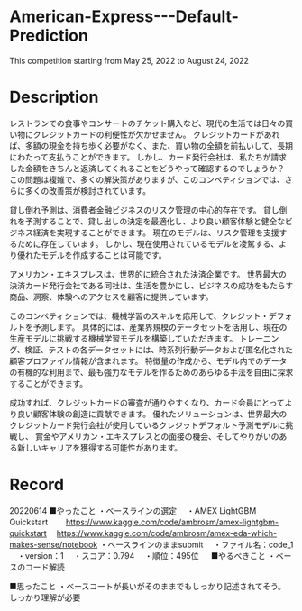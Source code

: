 # American-Express---Default-Prediction
This competition starting from May 25, 2022 to August 24, 2022

# Description
レストランでの食事やコンサートのチケット購入など、現代の生活では日々の買い物にクレジットカードの利便性が欠かせません。
クレジットカードがあれば、多額の現金を持ち歩く必要がなく、また、買い物の全額を前払いして、長期にわたって支払うことができます。
しかし、カード発行会社は、私たちが請求した金額をきちんと返済してくれることをどうやって確認するのでしょうか？
この問題は複雑で、多くの解決策がありますが、このコンペティションでは、さらに多くの改善策が検討されています。

貸し倒れ予測は、消費者金融ビジネスのリスク管理の中心的存在です。
貸し倒れを予測することで、貸し出しの決定を最適化し、より良い顧客体験と健全なビジネス経済を実現することができます。
現在のモデルは、リスク管理を支援するために存在しています。
しかし、現在使用されているモデルを凌駕する、より優れたモデルを作成することは可能です。

アメリカン・エキスプレスは、世界的に統合された決済企業です。
世界最大の決済カード発行会社である同社は、生活を豊かにし、ビジネスの成功をもたらす商品、洞察、体験へのアクセスを顧客に提供しています。

このコンペティションでは、機械学習のスキルを応用して、クレジット・デフォルトを予測します。
具体的には、産業界規模のデータセットを活用し、現在の生産モデルに挑戦する機械学習モデルを構築していただきます。
トレーニング、検証、テストの各データセットには、時系列行動データおよび匿名化された顧客プロファイル情報が含まれます。
特徴量の作成から、モデル内でのデータの有機的な利用まで、最も強力なモデルを作るためのあらゆる手法を自由に探求することができます。

成功すれば、クレジットカードの審査が通りやすくなり、カード会員にとってより良い顧客体験の創造に貢献できます。
優れたソリューションは、世界最大のクレジットカード発行会社が使用しているクレジットデフォルト予測モデルに挑戦し、
賞金やアメリカン・エキスプレスとの面接の機会、そしてやりがいのある新しいキャリアを獲得する可能性があります。

# Record

20220614
■やったこと
・ベースラインの選定
　・AMEX LightGBM Quickstart
 　　https://www.kaggle.com/code/ambrosm/amex-lightgbm-quickstart
   　https://www.kaggle.com/code/ambrosm/amex-eda-which-makes-sense/notebook
・ベースラインのままsubmit
　・ファイル名：code_1
　・version：1
　・スコア：0.794
　・順位：495位
　
■やるべきこと
・ベースのコード解読

■思ったこと
・ベースコートが長いがそのままでもしっかり記述されてそう。しっかり理解が必要
